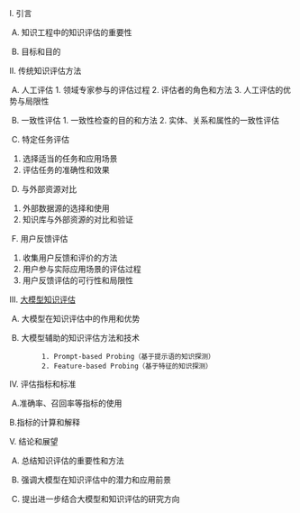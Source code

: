 I. 引言

​	A. 知识工程中的知识评估的重要性

​	B. 目标和目的

II. 传统知识评估方法

​	A. 人工评估
  		1. 领域专家参与的评估过程
  		2. 评估者的角色和方法
  		3. 人工评估的优势与局限性

​	B. 一致性评估
  		1. 一致性检查的目的和方法
  		2. 实体、关系和属性的一致性评估

​	C. 特定任务评估

1. 选择适当的任务和应用场景
2. 评估任务的准确性和效果

​	D. 与外部资源对比

1. 外部数据源的选择和使用
2. 知识库与外部资源的对比和验证

​	F. 用户反馈评估

1. 收集用户反馈和评价的方法
2. 用户参与实际应用场景的评估过程
3. 用户反馈评估的可行性和局限性

III. [大模型知识评估](https://zhuanlan.zhihu.com/p/617580801)

​	A. 大模型在知识评估中的作用和优势

​	B. 大模型辅助的知识评估方法和技术

   			1. Prompt-based Probing（基于提示语的知识探测）
   			2. Feature-based Probing（基于特征的知识探测）

IV. 评估指标和标准

​	A.准确率、召回率等指标的使用

B.指标的计算和解释

V. 结论和展望

​	A. 总结知识评估的重要性和方法

​	B. 强调大模型在知识评估中的潜力和应用前景

​	C. 提出进一步结合大模型和知识评估的研究方向